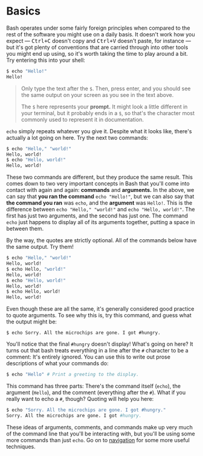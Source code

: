 # Basics

Bash operates under some fairly foreign principles when compared to the rest of
the software you might use on a daily basis. It doesn't work how you expect —
<kbd>Ctrl+C</kbd> doesn't copy and <kbd>Ctrl+V</kbd> doesn't paste, for instance
— but it's got plenty of conventions that are carried through into other tools
you might end up using, so it's worth taking the time to play around a bit. Try
entering this into your shell:

```bash
$ echo "Hello!"
Hello!
```

> Only type the text after the `$`. Then, press enter, and you should see the
> same output on your screen as you see in the text above.
>
> The `$` here represents your **prompt.** It might look a little different in
> your terminal, but it probably ends in a `$`, so that's the character most
> commonly used to represent it in documentation.

`echo` simply repeats whatever you give it. Despite what it looks like, there's
actually a lot going on here. Try the next two commands:

```bash
$ echo "Hello," "world!"
Hello, world!
$ echo "Hello, world!"
Hello, world!
```

These two commands are different, but they produce the same result. This comes
down to two very important concepts in Bash that you'll come into contact with
again and again: **commands** and **arguments.** In the above, we can say that
**you ran the command** `echo "Hello!"`, but we can also say that **the command
you ran** was `echo`, and the **argument** was `Hello!`. This is the difference
between `echo "Hello," "world!"` and `echo "Hello, world!"`. The first has just
two arguments, and the second has just one. The command `echo` just happens to
display all of its arguments together, putting a space in between them.

By the way, the quotes are strictly optional. All of the commands below have the
same output. Try them!

```bash
$ echo "Hello," "world!"
Hello, world!
$ echo Hello, "world!"
Hello, world!
$ echo "Hello, world!"
Hello, world!
$ echo Hello, world!
Hello, world!
```

Even though these are all the same, it's generally considered good practice to
quote arguments. To see why this is, try this command, and guess what the output
might be:

<!-- Syntax highlighting intentionally disabled here. The grayed out comment is
  -- a bit too much of a hint. -->
```
$ echo Sorry. All the microchips are gone. I got #hungry.
```

You'll notice that the final `#hungry` doesn't display! What's going on here? It
turns out that bash treats everything in a line after the `#` character to be a
comment: It's entirely ignored. You can use this to write out prose descriptions
of what your commands do:

```bash
$ echo "Hello" # Print a greeting to the display.
```

This command has three parts: There's the command itself (`echo`), the argument
(`Hello`), and the comment (everything after the `#`). What if you really want
to echo a `#`, though? Quoting will help you here:

```bash
$ echo "Sorry. All the microchips are gone. I got #hungry."
Sorry. All the microchips are gone. I got #hungry.
```

These ideas of arguments, comments, and commands make up very much of the
command line that you'll be interacting with, but you'll be using some more
commands than just `echo`. Go on to [navigation](./navigation.html) for some
more useful techniques.
